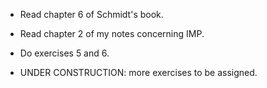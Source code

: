 * Read chapter 6 of Schmidt's book.

* Read chapter 2 of my notes concerning IMP.

* Do exercises 5 and 6.

* UNDER CONSTRUCTION: more exercises to be assigned.
